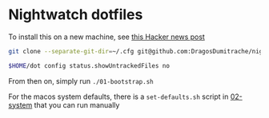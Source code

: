 # Nightwatch dotfiles

To install this on a new machine, see [this Hacker news post](https://news.ycombinator.com/item?id=11070797)

```sh
git clone --separate-git-dir=~/.cfg git@github.com:DragosDumitrache/nightwatch.git ~

$HOME/dot config status.showUntrackedFiles no
```

From then on, simply run
`./01-bootstrap.sh` 

For the macos system defaults, there is a `set-defaults.sh` script in [02-system](02-system) that you can run manually
